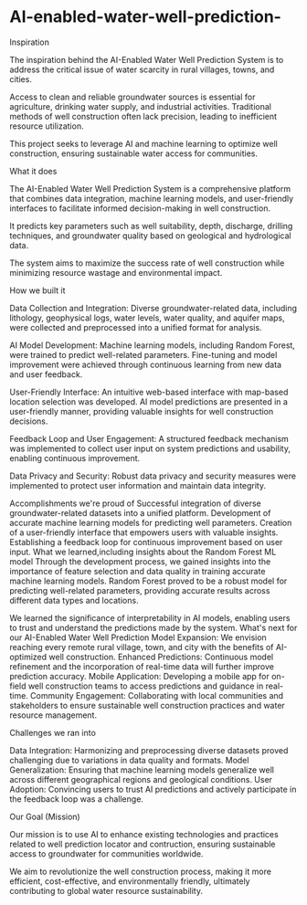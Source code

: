 # AI-enabled-water-well-prediction-

Inspiration

The inspiration behind the AI-Enabled Water Well Prediction System is to address the critical issue of water scarcity in rural villages, towns, and cities.

Access to clean and reliable groundwater sources is essential for agriculture, drinking water supply, and industrial activities.
Traditional methods of well construction often lack precision, leading to inefficient resource utilization.

This project seeks to leverage AI and machine learning to optimize well construction, ensuring sustainable water access for communities.

What it does

The AI-Enabled Water Well Prediction System is a comprehensive platform that combines data integration, machine learning models, and user-friendly interfaces to facilitate informed decision-making in well construction.

It predicts key parameters such as well suitability, depth, discharge, drilling techniques, and groundwater quality based on geological and hydrological data.

The system aims to maximize the success rate of well construction while minimizing resource wastage and environmental impact.

How we built it

Data Collection and Integration: Diverse groundwater-related data, including lithology, geophysical logs, water levels, water quality, and aquifer maps, were collected and preprocessed into a unified format for analysis.

AI Model Development: Machine learning models, including Random Forest, were trained to predict well-related parameters. Fine-tuning and model improvement were achieved through continuous learning from new data and user feedback.

User-Friendly Interface: An intuitive web-based interface with map-based location selection was developed. AI model predictions are presented in a user-friendly manner, providing valuable insights for well construction decisions.

Feedback Loop and User Engagement: A structured feedback mechanism was implemented to collect user input on system predictions and usability, enabling continuous improvement.

Data Privacy and Security: Robust data privacy and security measures were implemented to protect user information and maintain data integrity.

Accomplishments we're proud of
Successful integration of diverse groundwater-related datasets into a unified platform.
Development of accurate machine learning models for predicting well parameters.
Creation of a user-friendly interface that empowers users with valuable insights.
Establishing a feedback loop for continuous improvement based on user input.
What we learned,including insights about the Random Forest ML model
Through the development process, we gained insights into the importance of feature selection and data quality in training accurate machine learning models.
Random Forest proved to be a robust model for predicting well-related parameters, providing accurate results across different data types and locations.

We learned the significance of interpretability in AI models, enabling users to trust and understand the predictions made by the system.
What's next for our AI-Enabled Water Well Prediction Model
Expansion: We envision reaching every remote rural village, town, and city with the benefits of AI-optimized well construction.
Enhanced Predictions: Continuous model refinement and the incorporation of real-time data will further improve prediction accuracy.
Mobile Application: Developing a mobile app for on-field well construction teams to access predictions and guidance in real-time.
Community Engagement: Collaborating with local communities and stakeholders to ensure sustainable well construction practices and water resource management.

Challenges we ran into

Data Integration: Harmonizing and preprocessing diverse datasets proved challenging due to variations in data quality and formats.
Model Generalization: Ensuring that machine learning models generalize well across different geographical regions and geological conditions.
User Adoption: Convincing users to trust AI predictions and actively participate in the feedback loop was a challenge.

Our Goal (Mission)

Our mission is to use AI to enhance existing technologies and practices related to well prediction locator and contruction, ensuring sustainable access to groundwater for communities worldwide.

We aim to revolutionize the well construction process, making it more efficient, cost-effective, and environmentally friendly, ultimately contributing to global water resource sustainability.